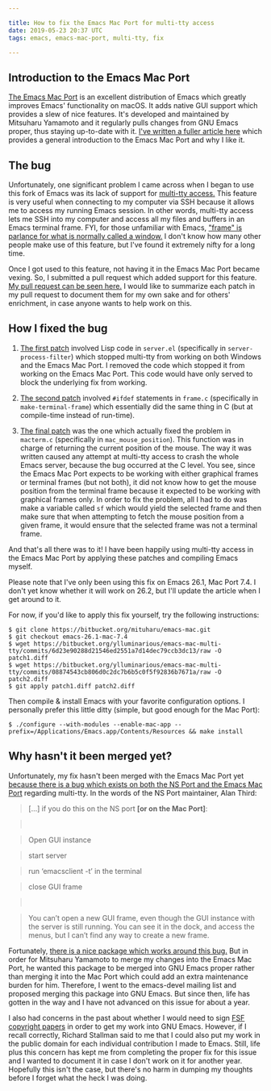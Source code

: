 ```yaml
---

title: How to fix the Emacs Mac Port for multi-tty access
date: 2019-05-23 20:37 UTC
tags: emacs, emacs-mac-port, multi-tty, fix

---
```



Introduction to the Emacs Mac Port
----------------------------------

[The Emacs Mac
Port](https://bitbucket.org/mituharu/emacs-mac/src/master/README-mac) is an
excellent distribution of Emacs which greatly improves Emacs' functionality on
macOS. It adds native GUI support which provides a slew of nice features. It's
developed and maintained by Mitsuharu Yamamoto and it regularly pulls changes
from GNU Emacs proper, thus staying up-to-date with it. [I've written a fuller
article here](/2019/05/23/emacs-mac-port-introduction/) which provides a
general introduction to the Emacs Mac Port and why I like it.

The bug
-------

Unfortunately, one significant problem I came across when I began to use this
fork of Emacs was its lack of support for [multi-tty
access.](https://www.emacswiki.org/emacs/MultiTTYSupport) This feature is very
useful when connecting to my computer via SSH because it allows me to access my
running Emacs session. In other words, multi-tty access lets me SSH into my
computer and access all my files and buffers in an Emacs terminal frame. FYI,
for those unfamiliar with Emacs, ["frame" is parlance for what is normally
called a
window.](http://www.jesshamrick.com/2012/09/10/absolute-beginners-guide-to-emacs/)
I don't know how many other people make use of this feature, but I've found it
extremely nifty for a long time.

Once I got used to this feature, not having it in the Emacs Mac Port became
vexing. So, I submitted a pull request which added support for this feature. [My
pull request can be seen
here.](https://bitbucket.org/mituharu/emacs-mac/pull-requests/2/add-multi-tty-support-to-be-on-par-with/diff)
I would like to summarize each patch in my pull request to document them for my
own sake and for others' enrichment, in case anyone wants to help work on this.

How I fixed the bug
-------------------

1.  [The first
    patch](https://bitbucket.org/mituharu/emacs-mac/pull-requests/2/add-multi-tty-support-to-be-on-par-with/diff#chg-lisp/server.el)
    involved Lisp code in `server.el` (specifically in `server-process-filter`)
    which stopped multi-tty from working on both Windows and the Emacs Mac Port.
    I removed the code which stopped it from working on the Emacs Mac Port. This
    code would have only served to block the underlying fix from working.

2.  [The second
    patch](https://bitbucket.org/mituharu/emacs-mac/pull-requests/2/add-multi-tty-support-to-be-on-par-with/diff#chg-src/frame.c)
    involved `#ifdef` statements in `frame.c` (specifically in
    `make-terminal-frame`) which essentially did the same thing in C (but at
    compile-time instead of run-time).

3.  [The final
    patch](https://bitbucket.org/mituharu/emacs-mac/pull-requests/2/add-multi-tty-support-to-be-on-par-with/diff#chg-src/macterm.c)
    was the one which actually fixed the problem in `macterm.c` (specifically in
    `mac_mouse_position`). This function was in charge of returning the current
    position of the mouse. The way it was written caused any attempt at
    multi-tty access to crash the whole Emacs server, because the bug occurred
    at the C level. You see, since the Emacs Mac Port expects to be working with
    either graphical frames or terminal frames (but not both), it did not know
    how to get the mouse position from the terminal frame because it expected to
    be working with graphical frames only. In order to fix the problem, all I
    had to do was make a variable called `sf` which would yield the selected
    frame and then make sure that when attempting to fetch the mouse position
    from a given frame, it would ensure that the selected frame was not a
    terminal frame.

And that's all there was to it! I have been happily using multi-tty access in
the Emacs Mac Port by applying these patches and compiling Emacs myself.

Please note that I've only been using this fix on Emacs 26.1, Mac Port 7.4. I
don't yet know whether it will work on 26.2, but I'll update the article when I
get around to it.

For now, if you'd like to apply this fix yourself, try the following
instructions:

~~~~~~~~~~~~~~~~~~~~~~~~~~~~~~~~~~~~~~~~~~~~~~~~~~~~~~~~~~~~~~~~~~~~~~~~~~~~~~~~
$ git clone https://bitbucket.org/mituharu/emacs-mac.git
$ git checkout emacs-26.1-mac-7.4
$ wget https://bitbucket.org/ylluminarious/emacs-mac-multi-tty/commits/6d23e90288d21546ed2551a7d14dec79ccb3dc13/raw -O patch1.diff
$ wget https://bitbucket.org/ylluminarious/emacs-mac-multi-tty/commits/08874543cb806d0c2dc7b6b5c0f5f92836b7671a/raw -O patch2.diff
$ git apply patch1.diff patch2.diff
~~~~~~~~~~~~~~~~~~~~~~~~~~~~~~~~~~~~~~~~~~~~~~~~~~~~~~~~~~~~~~~~~~~~~~~~~~~~~~~~

Then compile & install Emacs with your favorite configuration options. I
personally prefer this little ditty (simple, but good enough for the Mac Port):

~~~~~~~~~~~~~~~~~~~~~~~~~~~~~~~~~~~~~~~~~~~~~~~~~~~~~~~~~~~~~~~~~~~~~~~~~~~~~~~~
$ ./configure --with-modules --enable-mac-app --prefix=/Applications/Emacs.app/Contents/Resources && make install
~~~~~~~~~~~~~~~~~~~~~~~~~~~~~~~~~~~~~~~~~~~~~~~~~~~~~~~~~~~~~~~~~~~~~~~~~~~~~~~~

Why hasn't it been merged yet?
------------------------------

Unfortunately, my fix hasn't been merged with the Emacs Mac Port yet [because
there is a bug which exists on both the NS Port and the Emacs Mac
Port](https://lists.gnu.org/archive/html/emacs-devel/2018-01/msg00430.html)
regarding multi-tty. In the words of the NS Port maintainer, Alan Third:

>   [...] if you do this on the NS port **[or on the Mac Port]**:

>    

>   Open GUI instance

>   start server

>   run ‘emacsclient -t’ in the terminal

>   close GUI frame

>    

>   You can’t open a new GUI frame, even though the GUI instance with the server
>   is still running. You can see it in the dock, and access the menus, but I
>   can’t find any way to create a new frame.

Fortunately, [there is a nice package which works around this
bug.](https://github.com/DarwinAwardWinner/mac-pseudo-daemon) But in order for
Mitsuharu Yamamoto to merge my changes into the Emacs Mac Port, he wanted this
package to be merged into GNU Emacs proper rather than merging it into the Mac
Port which could add an extra maintenance burden for him. Therefore, I went to
the emacs-devel mailing list and proposed merging this package into GNU Emacs.
But since then, life has gotten in the way and I have not advanced on this issue
for about a year.

I also had concerns in the past about whether I would need to sign [FSF
copyright
papers](https://www.gnu.org/prep/maintain/html_node/Copyright-Papers.html) in
order to get my work into GNU Emacs. However, if I recall correctly, Richard
Stallman said to me that I could also put my work in the public domain for each
individual contribution I made to Emacs. Still, life plus this concern has kept
me from completing the proper fix for this issue and I wanted to document it in
case I don't work on it for another year. Hopefully this isn't the case, but
there's no harm in dumping my thoughts before I forget what the heck I was
doing.
